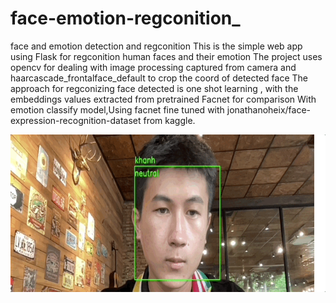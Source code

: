# face-emotion-regconition_
face and emotion detection and regconition
This is the simple web app using Flask for regconition human faces and their emotion
The project uses opencv for dealing with image processing captured from camera and haarcascade_frontalface_default to crop the coord 
of detected face
The approach for regconizing face detected is one shot learning , with the embeddings values extracted from pretrained Facnet for comparison
With emotion classify model,Using facnet fine tuned with jonathanoheix/face-expression-recognition-dataset from kaggle.


![Alt Text](https://github.com/khanhvovan2002/face-emotion-regconition_/blob/main/OKE.gif)
